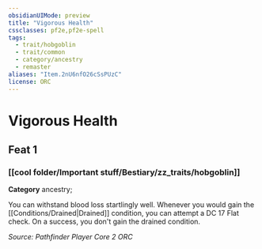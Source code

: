 ```yaml
---
obsidianUIMode: preview
title: "Vigorous Health"
cssclasses: pf2e,pf2e-spell
tags:
  - trait/hobgoblin
  - trait/common
  - category/ancestry
  - remaster
aliases: "Item.2nU6nfO26cSsPUzC"
license: ORC
---
```

# Vigorous Health
## Feat 1
### [[cool folder/Important stuff/Bestiary/zz_traits/hobgoblin]]

**Category** ancestry; 




You can withstand blood loss startlingly well. Whenever you would gain the [[Conditions/Drained|Drained]] condition, you can attempt a DC 17 Flat check. On a success, you don't gain the drained condition.

*Source: Pathfinder Player Core 2*
*ORC*
